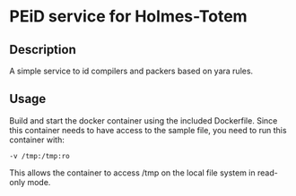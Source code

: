 # PEiD service for Holmes-Totem

## Description

A simple service to id compilers and packers based on yara rules.

## Usage

Build and start the docker container using the included Dockerfile.
Since this container needs to have access to the sample file, you
need to run this container with:

`-v /tmp:/tmp:ro`

This allows the container to access /tmp on the local file system in
read-only mode.
